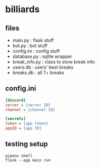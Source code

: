 # billiards

## files
- main.py : flask stuff
- bot.py : bot stuff
- config.ini : config stuff
- database.py : sqlite wrapper
- break_info.py : class to store break info
- users.db : users' best breaks
- breaks.db : all 7+ breaks

## config.ini
```ini
[discord]
server = {server ID}
channel = {channel ID}

[secrets]
token = {app token}
appID = {app ID}
```

## testing setup
```
pipenv shell
flask --app main run
```
